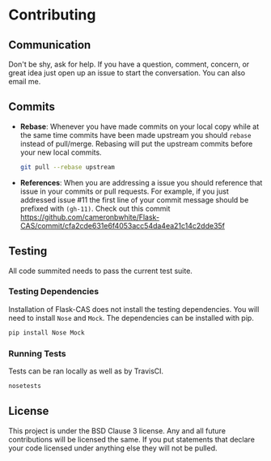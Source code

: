 Contributing
============

## Communication

Don't be shy, ask for help. If you have a question, comment, concern, or
great idea just open up an issue to start the conversation. You can
also email me.

## Commits

* __Rebase__: Whenever you have made commits on your local copy while at 
  the same time commits have been made upstream you should `rebase` instead
  of pull/merge. Rebasing will put the upstream commits before your new
  local commits.
  
  ```sh
  git pull --rebase upstream
  ```

* __References__: When you are addressing a issue you should reference
  that issue in your commits or pull requests. For example, if you just
  addressed issue #11 the first line of your commit message should be
  prefixed with `(gh-11)`. Check out this commit https://github.com/cameronbwhite/Flask-CAS/commit/cfa2cde631e6f4053acc54da4ea21c14c2dde35f 

## Testing

All code summited needs to pass the current test suite. 

### Testing Dependencies

Installation of Flask-CAS does not install the testing dependencies.
You will need to install `Nose` and `Mock`. The dependencies can be
installed with pip.

```sh
pip install Nose Mock
```

### Running Tests

Tests can be ran locally as well as by TravisCI. 

```sh
nosetests
```

## License

This project is under the BSD Clause 3 license. Any and all
future contributions will be licensed the same. If you put statements that
declare your code licensed under anything else they will not be pulled.
